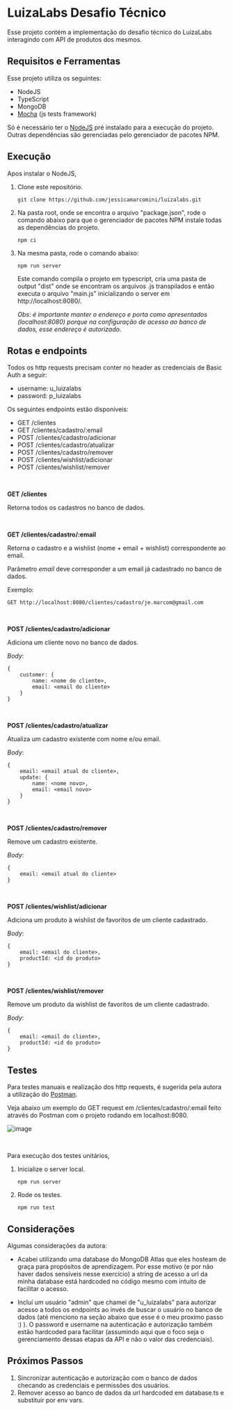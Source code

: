 ﻿# LuizaLabs Desafio Técnico

Esse projeto contém a implementação do desafio técnico do LuizaLabs interagindo com API de produtos dos mesmos.

## Requisitos e Ferramentas

Esse projeto utiliza os seguintes:
- NodeJS
- TypeScript
- MongoDB
- [Mocha](https://mochajs.org/) (js tests framework)

Só é necessário ter o [NodeJS]((https://nodejs.org/en/)) pré instalado para a execução do projeto. Outras dependências são gerenciadas pelo gerenciador de pacotes NPM.

## Execução

Apos instalar o NodeJS,

1. Clone este repositório.

    `git clone https://github.com/jessicamarcomini/luizalabs.git`

2. Na pasta root, onde se encontra o arquivo "package.json", rode o comando abaixo para que o gerenciador de pacotes NPM instale todas as dependências do projeto.

    `npm ci`

3. Na mesma pasta, rode o comando abaixo:

    `npm run server`

    Este comando compila o projeto em typescript, cria uma pasta de output "dist" onde se encontram os arquivos .js transpilados e então executa o arquivo "main.js" inicializando o server em http://localhost:8080/.

    *Obs: é importante manter o endereço e porta como apresentados (localhost:8080) porque na configuração de acesso ao banco de dados, esse endereço é autorizado.*

## Rotas e endpoints

Todos os http requests precisam conter no header as credenciais de Basic Auth a seguir:

- username: u_luizalabs
- password: p_luizalabs


Os seguintes endpoints estão disponíveis:

- GET /clientes
- GET /clientes/cadastro/:email
- POST /clientes/cadastro/adicionar
- POST /clientes/cadastro/atualizar
- POST /clientes/cadastro/remover
- POST /clientes/wishlist/adicionar
- POST /clientes/wishlist/remover

<br>

**GET /clientes**

Retorna todos os cadastros no banco de dados.

<br>

**GET /clientes/cadastro/:email**

Retorna o cadastro e a wishlist (nome + email + wishlist) correspondente ao email.

Parâmetro *email* deve corresponder a um email já cadastrado no banco de dados.

Exemplo:

`GET http://localhost:8080/clientes/cadastro/je.marcom@gmail.com`

<br>

**POST /clientes/cadastro/adicionar**

Adiciona um cliente novo no banco de dados.

*Body*:
```
{
    customer: {
        name: <nome do cliente>,
        email: <email do cliente>
    }
}
```

<br>

**POST /clientes/cadastro/atualizar**

Atualiza um cadastro existente com nome e/ou email.

*Body*:
```
{
    email: <email atual do cliente>,
    update: {
        name: <nome novo>,
        email: <email novo>
    }
}
```

<br>

**POST /clientes/cadastro/remover**

Remove um cadastro existente.

*Body*:
```
{
    email: <email atual do cliente>
}
```

<br>

**POST /clientes/wishlist/adicionar**

Adiciona um produto à wishlist de favoritos de um cliente cadastrado.

*Body*:
```
{
    email: <email do cliente>,
    productId: <id do produto>
}
```

<br>

**POST /clientes/wishlist/remover**

Remove um produto da wishlist de favoritos de um cliente cadastrado.

*Body*:
```
{
    email: <email do cliente>,
    productId: <id do produto>
}
```

## Testes

Para testes manuais e realização dos http requests, é sugerida pela autora a utilização do [Postman](https://www.postman.com/).

Veja abaixo um exemplo do GET request em /clientes/cadastro/:email feito através do Postman com o projeto rodando em localhost:8080.

![image](https://user-images.githubusercontent.com/13108925/161439074-d4671c27-6529-495a-aeeb-17bcbc2f6d05.png)

<br>

Para execução dos testes unitários,

1. Inicialize o server local.

    `npm run server`

2. Rode os testes.

    `npm run test`



## Considerações
Algumas considerações da autora:
- Acabei utilizando uma database do MongoDB Atlas que eles hosteam de graça para propósitos de aprendizagem. Por esse motivo (e por não haver dados sensíveis nesse exercício) a string de acesso a url da minha database está hardcoded no código mesmo com intuito de facilitar o acesso.

- Incluí um usuário "admin" que chamei de "u_luizalabs" para autorizar acesso a todos os endpoints ao invés de buscar o usuário no banco de dados (até menciono na seção abaixo que esse é o meu proximo passo :) ). O password e username na autenticação e autorização também estão hardcoded para facilitar (assumindo aqui que o foco seja o gerenciamento dessas etapas da API e não o valor das credenciais). 


## Próximos Passos

1. Sincronizar autenticação e autorização com o banco de dados checando as credenciais e permissões dos usuários.
2. Remover acesso ao banco de dados da url hardcoded em database.ts e substituir por env vars.

